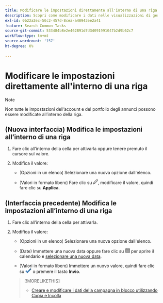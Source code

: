 ```yaml
---
title: Modificare le impostazioni direttamente all'interno di una riga
description: Scopri come modificare i dati nelle visualizzazioni di gestione all’interno della riga.
exl-id: 0b22a2ec-50c2-457d-8cea-a40943ee2a41
feature: Search Common Tasks
source-git-commit: 533484b8e2e462891d7d34091991047b2d9b62c7
workflow-type: tm+mt
source-wordcount: '157'
ht-degree: 0%

---
```


# Modificare le impostazioni direttamente all&#39;interno di una riga

>[!NOTE]
>
>Non tutte le impostazioni dell’account e del portfolio degli annunci possono essere modificate all’interno della riga.

## (Nuova interfaccia) Modifica le impostazioni all’interno di una riga

1. Fare clic all&#39;interno della cella per attivarla oppure tenere premuto il cursore sul valore.

1. Modifica il valore:

   * (Opzioni in un elenco) Selezionare una nuova opzione dall&#39;elenco.

   * (Valori in formato libero) Fare clic su ![Modifica](/help/search-social-commerce/assets/edit-new.png "Modifica"), modificare il valore, quindi fare clic su **Applica**.


## (Interfaccia precedente) Modifica le impostazioni all’interno di una riga

1. Fare clic all&#39;interno della cella per attivarla.

1. Modifica il valore:

   * (Opzioni in un elenco) Selezionare una nuova opzione dall&#39;elenco.

   * (Date) Immettere una nuova data oppure fare clic su ![Calendario](/help/search-social-commerce/assets/calendar.png "Calendario") per aprire il calendario e [selezionare una nuova data](/help/search-social-commerce/common-tasks/navigation-editing-selection/calendar.md).

   * (Valori in formato libero) Immettere un nuovo valore, quindi fare clic su ![Salva](/help/search-social-commerce/assets/select.png "Salva") o premere il tasto **Invio**.

   >[!MORELIKETHIS]
   >
   >* [Creare e modificare i dati della campagna in blocco utilizzando Copia e Incolla](/help/search-social-commerce/campaign-management/campaigns/copy-paste.md)
